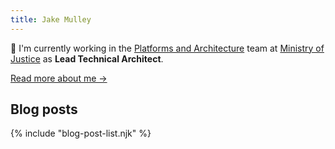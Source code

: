 ```yaml
---
title: Jake Mulley
---
```


👋 I'm currently working in the [Platforms and Architecture](https://mojdigital.blog.gov.uk/) team at [Ministry of Justice](https://www.gov.uk/government/organisations/ministry-of-justice) as **Lead Technical Architect**.

[Read more about me &rarr;](/about)

## Blog posts

{% include "blog-post-list.njk" %}
